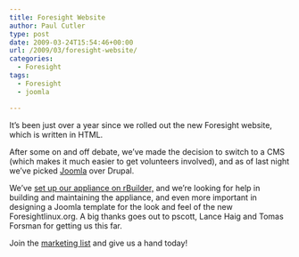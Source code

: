 ```yaml
---
title: Foresight Website
author: Paul Cutler
type: post
date: 2009-03-24T15:54:46+00:00
url: /2009/03/foresight-website/
categories:
  - Foresight
tags:
  - Foresight
  - joomla

---
```

It&#8217;s been just over a year since we rolled out the new Foresight website, which is written in HTML.

After some on and off debate, we&#8217;ve made the decision to switch to a CMS (which makes it much easier to get volunteers involved), and as of last night we&#8217;ve picked [Joomla][1] over Drupal.

We&#8217;ve [set up our appliance on rBuilder,][2] and we&#8217;re looking for help in building and maintaining the appliance, and even more important in designing a Joomla template for the look and feel of the new Foresightlinux.org. A big thanks goes out to pscott, Lance Haig and Tomas Forsman for getting us this far.

Join the [marketing list][3] and give us a hand today!

 [1]: http://www.joomla.org/
 [2]: http://www.rpath.org/project/flcms/
 [3]: http://groups.google.com/group/foresight-mktg